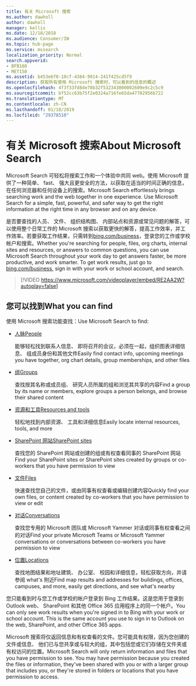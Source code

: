 ```yaml
---
title: 有关 Microsoft 搜索
ms.author: dawholl
author: dawholl
manager: kellis
ms.date: 12/18/2018
ms.audience: Consumer/IW
ms.topic: hub-page
ms.service: mssearch
localization_priority: Normal
search.appverid:
- BFB160
- MET150
ms.assetid: b453e6f0-10cf-4384-9914-241f425cd5f9
description: 获取所有使用 Microsoft 搜索时，可以看到的信息的概述
ms.openlocfilehash: 4f3f33fd8de78b32f532343000002609e9c2c5c9
ms.sourcegitcommit: bf52cc63b75f2e0324a716fe65da47702956b722
ms.translationtype: MT
ms.contentlocale: zh-CN
ms.lasthandoff: 01/18/2019
ms.locfileid: "29378510"
---
```

# <a name="about-microsoft-search"></a><span data-ttu-id="145fa-103">有关 Microsoft 搜索</span><span class="sxs-lookup"><span data-stu-id="145fa-103">About Microsoft Search</span></span>

<span data-ttu-id="145fa-p101">Microsoft Search 可轻松将搜索工作和一个体验中共同 web。使用 Microsoft 提供了一种简单、 fast、 强大且更安全的方法，以获取在适当的时间正确的信息，在任何浏览器和任何设备上的搜索。</span><span class="sxs-lookup"><span data-stu-id="145fa-p101">Microsoft Search effortlessly brings searching work and the web together in one experience. Use Microsoft Search for a simple, fast, powerful, and safer way to get the right information at the right time in any browser and on any device.</span></span>
  
<span data-ttu-id="145fa-p102">是否要查找的人员、 文件、 组织结构图、 内部站点和资源或常见问题的解答，可以使用整个日常工作的 Microsoft 搜索以获取更快的解答，提高工作效率，并工作效率。若要获取工作结果，只需转到[bing.com/business](https://www.bing.com/business)，登录您的工作或学校帐户和搜索。</span><span class="sxs-lookup"><span data-stu-id="145fa-p102">Whether you're searching for people, files, org charts, internal sites and resources, or answers to common questions, you can use Microsoft Search throughout your work day to get answers faster, be more productive, and work smarter. To get work results, just go to [bing.com/business](https://www.bing.com/business), sign in with your work or school account, and search.</span></span> 
  
> [!VIDEO https://www.microsoft.com/videoplayer/embed/RE2AA2W?autoplay=false]

## <a name="what-you-can-find"></a><span data-ttu-id="145fa-108">您可以找到</span><span class="sxs-lookup"><span data-stu-id="145fa-108">What you can find</span></span>
  
<span data-ttu-id="145fa-109">使用 Microsoft 搜索功能查找：</span><span class="sxs-lookup"><span data-stu-id="145fa-109">Use Microsoft Search to find:</span></span>
  
- [<span data-ttu-id="145fa-110">人脉</span><span class="sxs-lookup"><span data-stu-id="145fa-110">People</span></span>](find-people-and-groups.md)
    
    <span data-ttu-id="145fa-111">能够轻松找到联系人信息、 即将召开的会议，必须在一起，组织图表详细信息、 组成员身份和其他文件</span><span class="sxs-lookup"><span data-stu-id="145fa-111">Easily find contact info, upcoming meetings you have together, org chart details, group memberships, and other files</span></span>
    
- [<span data-ttu-id="145fa-112">组</span><span class="sxs-lookup"><span data-stu-id="145fa-112">Groups</span></span>](find-people-and-groups.md)
    
    <span data-ttu-id="145fa-113">查找按其名称或成员组、 研究人员所属的组和浏览其共享的内容</span><span class="sxs-lookup"><span data-stu-id="145fa-113">Find a group by its name or members, explore groups a person belongs, and browse their shared content</span></span>
    
- [<span data-ttu-id="145fa-114">资源和工具</span><span class="sxs-lookup"><span data-stu-id="145fa-114">Resources and tools</span></span>](find-resources-tools-and-more.md)
    
    <span data-ttu-id="145fa-115">轻松地找到内部资源、 工具和详细信息</span><span class="sxs-lookup"><span data-stu-id="145fa-115">Easily locate internal resources, tools, and more</span></span>
    
- [<span data-ttu-id="145fa-116">SharePoint 网站</span><span class="sxs-lookup"><span data-stu-id="145fa-116">SharePoint sites</span></span>](find-sharepoint-sites.md)
    
    <span data-ttu-id="145fa-117">查找您的 SharePoint 网站或创建的组或有权查看同事的 SharePoint 网站</span><span class="sxs-lookup"><span data-stu-id="145fa-117">Find your SharePoint sites or SharePoint sites created by groups or co-workers that you have permission to view</span></span>
    
- [<span data-ttu-id="145fa-118">文件</span><span class="sxs-lookup"><span data-stu-id="145fa-118">Files</span></span>](find-files.md)
    
    <span data-ttu-id="145fa-119">快速查找您自己的文件，或由同事有权查看或编辑创建内容</span><span class="sxs-lookup"><span data-stu-id="145fa-119">Quickly find your own files, or content created by co-workers that you have permission to view or edit</span></span>
    
- [<span data-ttu-id="145fa-120">对话</span><span class="sxs-lookup"><span data-stu-id="145fa-120">Conversations</span></span>](find-conversations.md)
    
    <span data-ttu-id="145fa-121">查找您专用的 Microsoft 团队或 Microsoft Yammer 对话或同事有权查看之间的对话</span><span class="sxs-lookup"><span data-stu-id="145fa-121">Find your private Microsoft Teams or Microsoft Yammer conversations or conversations between co-workers you have permission to view</span></span>
    
- [<span data-ttu-id="145fa-122">位置</span><span class="sxs-lookup"><span data-stu-id="145fa-122">Locations</span></span>](find-locations.md)
    
    <span data-ttu-id="145fa-123">查找地图结果和地址建筑、 办公室、 校园和详细信息，轻松获取方向，并请参阅 what's 附近</span><span class="sxs-lookup"><span data-stu-id="145fa-123">Find map results and addresses for buildings, offices, campuses, and more, easily get directions, and see what's nearby</span></span>    
    
<span data-ttu-id="145fa-p103">您只能看到时与您工作或学校的帐户登录到 Bing 工作结果。这是您用于登录到 Outlook web、 SharePoint 和其他 Office 365 应用程序上的同一个帐户。</span><span class="sxs-lookup"><span data-stu-id="145fa-p103">You can only see work results when you're signed in to Bing with your work or school account. This is the same account you use to sign in to Outlook on the web, SharePoint, and other Office 365 apps.</span></span> 
  
<span data-ttu-id="145fa-p104">Microsoft 搜索将仅返回信息和有权查看的文件。您可能具有权限，因为您创建的文件或信息、 他们已与您共享或与较大的组，其中包括您或它们存储在文件夹或有权访问的位置。</span><span class="sxs-lookup"><span data-stu-id="145fa-p104">Microsoft Search will only return information and files that you have permission to see. You may have permission because you created the files or information, they've been shared with you or with a larger group that includes you, or they're stored in folders or locations that you have permission to access.</span></span>

  

